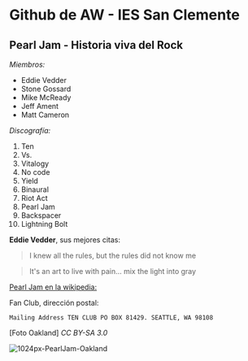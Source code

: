 # Github de AW - IES San Clemente
## Pearl Jam - Historia viva del Rock

*Miembros:*
- Eddie Vedder
- Stone Gossard
- Mike McReady
- Jeff Ament
- Matt Cameron


*Discografía:*
1. Ten
2. Vs.
3. Vitalogy
4. No code
5. Yield
6. Binaural
7. Riot Act
8. Pearl Jam
9. Backspacer
10. Lightning Bolt

**Eddie Vedder**, sus mejores citas:
>I knew all the rules, but the rules did not know me

>It's an art to live with pain... mix the light into gray

[Pearl Jam en la wikipedia:](https://es.wikipedia.org/wiki/Pearl_Jam)

Fan Club, dirección postal:

 ` Mailing Address TEN CLUB PO BOX 81429. SEATTLE, WA 98108 `
 
  [Foto Oakland] *CC BY-SA 3.0*
  
  
![1024px-PearlJam-Oakland](https://user-images.githubusercontent.com/79587780/109804563-abeb7800-7c22-11eb-86d2-4a3cc080b254.jpg)

  
